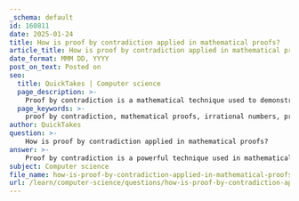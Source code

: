 ```yaml
---
_schema: default
id: 160811
date: 2025-01-24
title: How is proof by contradiction applied in mathematical proofs?
article_title: How is proof by contradiction applied in mathematical proofs?
date_format: MMM DD, YYYY
post_on_text: Posted on
seo:
  title: QuickTakes | Computer science
  page_description: >-
    Proof by contradiction is a mathematical technique used to demonstrate the truth of a statement by showing that its negation leads to a contradiction. This method involves assuming the statement is false, deriving logical consequences, and proving that these consequences cannot all be true.
  page_keywords: >-
    proof by contradiction, mathematical proofs, irrational numbers, proof structure, logical consequences, contradiction, non-constructive proofs, direct proof, mathematics applications, number theory, geometry, analysis
author: QuickTakes
question: >-
    How is proof by contradiction applied in mathematical proofs?
answer: >-
    Proof by contradiction is a powerful technique used in mathematical proofs to establish the truth of a statement by demonstrating that assuming the statement is false leads to a contradiction. Here’s a detailed explanation of how it is applied:\n\n### Definition\nProof by contradiction involves the following steps:\n1. **Assumption**: Assume that the statement you want to prove is false. If you want to prove a statement $ P $, you assume $ \neg P $ (not $ P $).\n2. **Derivation**: From this assumption, you derive logical consequences.\n3. **Contradiction**: Show that these consequences lead to a contradiction, meaning that they cannot all be true at the same time.\n\n### Structure\nThe structure of a proof by contradiction can be summarized as follows:\n- Assume $ P $ is false (i.e., $ \neg P $).\n- Derive a statement $ Q $ that logically follows from $ \neg P $.\n- Show that $ Q $ leads to a contradiction, which can be expressed as $ Q \land \neg Q $.\n- Conclude that since assuming $ \neg P $ leads to a contradiction, $ P $ must be true.\n\n### Example: Proving that $ \sqrt{2} $ is Irrational\nA classic example of proof by contradiction is the proof that $ \sqrt{2} $ is not a rational number. Here’s how it works:\n\n1. **Assumption**: Assume $ \sqrt{2} $ is rational. This means it can be expressed as a fraction $ \frac{a}{b} $, where $ a $ and $ b $ are integers with no common factors (i.e., the fraction is in simplest form).\n2. **Derivation**: From this assumption, we can square both sides to get:\n   $$\n   2 = \frac{a^2}{b^2} \implies a^2 = 2b^2.\n   $$\n   This implies that $ a^2 $ is even, and therefore $ a $ must also be even (since the square of an odd number is odd).\n3. **Contradiction**: If $ a $ is even, we can write $ a = 2k $ for some integer $ k $. Substituting this back gives:\n   $$\n   (2k)^2 = 2b^2 \implies 4k^2 = 2b^2 \implies b^2 = 2k^2.\n   $$\n   This implies that $ b^2 $ is also even, and hence $ b $ must be even as well. Now both $ a $ and $ b $ are even, which contradicts our original assumption that $ \frac{a}{b} $ is in simplest form (having no common factors).\n4. **Conclusion**: Since assuming $ \sqrt{2} $ is rational leads to a contradiction, we conclude that $ \sqrt{2} $ is irrational.\n\n### Characteristics\n- **Non-constructive**: Proofs by contradiction are often non-constructive, meaning they do not provide a direct example or method to construct the object or solution being proven.\n- **Comparison with Direct Proof**: In contrast, direct proofs constructively demonstrate the truth of a statement by providing a clear logical path from premises to conclusion.\n\n### Applications\nProof by contradiction is widely used in various areas of mathematics, including number theory, geometry, and analysis, especially when direct proofs are challenging or impossible to formulate.\n\nIn summary, proof by contradiction is a fundamental method in mathematics that allows us to establish the truth of statements by showing that their negation leads to an impossible situation.
subject: Computer science
file_name: how-is-proof-by-contradiction-applied-in-mathematical-proofs.md
url: /learn/computer-science/questions/how-is-proof-by-contradiction-applied-in-mathematical-proofs
---
```


&nbsp;